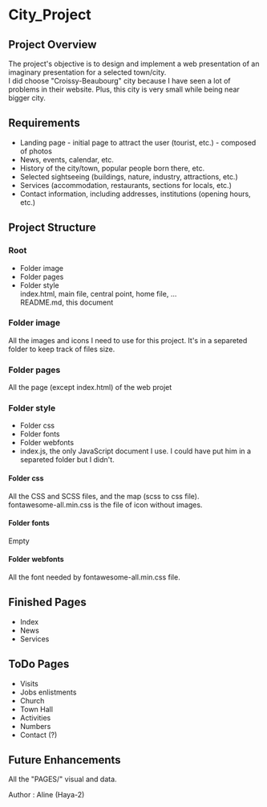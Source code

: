 # City_Project

## Project Overview
The project's objective is to design and implement a web presentation of an imaginary presentation for a selected town/city.  
I did choose "Croissy-Beaubourg" city because I have seen a lot of problems in their website. Plus, this city is very small while being near bigger city. 

## Requirements 
- Landing page - initial page to attract the user (tourist, etc.) - composed of photos
- News, events, calendar, etc.
- History of the city/town, popular people born there, etc.
- Selected sightseeing (buildings, nature, industry, attractions, etc.)
- Services (accommodation, restaurants, sections for locals, etc.)
- Contact information, including addresses, institutions (opening hours, etc.)


## Project Structure

### Root 
- Folder image  
- Folder pages  
- Folder style  
index.html,  main file, central point, home file, ...  
README.md, this document

### Folder image  
All the images and icons I need to use for this project. It's in a separeted folder to keep track of files size.

### Folder pages  
All the page (except index.html) of the web projet

### Folder style  
- Folder css  
- Folder fonts  
- Folder webfonts  
- index.js, the only JavaScript document I use. I could have put him in a separeted folder but I didn't.

#### Folder css  
All the CSS and SCSS files, and the map (scss to css file).  
fontawesome-all.min.css is the file of icon without images.

#### Folder fonts  
Empty

#### Folder webfonts  
All the font needed by fontawesome-all.min.css file.

## Finished Pages  
- Index  
- News  
- Services  

## ToDo Pages  
- Visits  
- Jobs enlistments  
- Church  
- Town Hall  
- Activities  
- Numbers  
- Contact (?)  


## Future Enhancements
All the "PAGES/" visual and data.

Author : Aline (Haya-2)